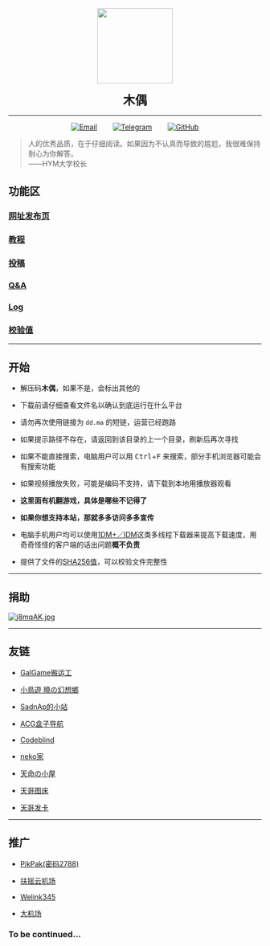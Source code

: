 <center> 

<div>
<img src="https://p0.meituan.net/csc/2a5ac5ad1c50da81231e01cd8ffb64b4170666.jpg" style=width:150px; height:150px;>
</div>

**<font size=5>木偶</font>**

***

[![Email](https://p0.meituan.net/csc/39b71b5dfe1bed6d7731064c4946a0df917.png)](mailto:Puppet@is-rbq.ml)&nbsp;&nbsp;&nbsp;&nbsp;&nbsp;&nbsp;&nbsp;
[![Telegram](https://p0.meituan.net/csc/5c9f06ff0036008b9084ac834ff755d61913.png)](https://t.me/Puppet233_bot)&nbsp;&nbsp;&nbsp;&nbsp;&nbsp;&nbsp;&nbsp;
[![GitHub](https://p0.meituan.net/csc/1c5de4f2c596639442a45a7e0b0c3a5b2390.png)](https://github.com/puppet6)

</center>

>人的优秀品质，在于仔细阅读。如果因为不认真而导致的尴尬，我很难保持耐心为你解答。  
——HYM大学校长

## 功能区

### **[网址发布页](https://first-vise-159.notion.site/40ab173d2c84400fa947ebae2d478f61)**

### **[教程](https://first-vise-159.notion.site/5b71c6552751479b8841c9cce3d93a6d?v=4b6b616efafc49119f3877a2057fbb58)**

### **[投稿](https://www.kugutsu.ml/游客上传)**

### **[Q&A](https://first-vise-159.notion.site/78bdbfd6f99744399b1383726a6e489f?v=6b0ba1de225346d599fedbd2b175dd00)**

### **[Log](https://first-vise-159.notion.site/Log-a47ff5b33e214c049084578f620ad9fe)**

### **[校验值](https://first-vise-159.notion.site/4b35176f4faf44a0b354fad56358bd20?v=21caf0bb4f584ecb8af9983497dcc87b)**

***

## 开始

+ 解压码**木偶**，如果不是，会标出其他的

+ 下载前请仔细查看文件名以确认到底运行在什么平台

+ 请勿再次使用链接为 `dd.ma` 的短链，运营已经跑路

+ 如果提示路径不存在，请返回到该目录的上一个目录，刷新后再次寻找

+ 如果不能直接搜索，电脑用户可以用 <kbd>Ctrl</kbd>+<kbd>F</kbd> 来搜索，部分手机浏览器可能会有搜索功能

+ 如果视频播放失败，可能是编码不支持，请下载到本地用播放器观看

+ **这里面有机翻游戏，具体是哪些不记得了**

+ **如果你想支持本站，那就多多访问多多宣传**

+ 电脑手机用户均可以使用[1DM+／IDM](http://ctfile.木偶.cf/d/33898030-46128233-cde0b0?p=2788)这类多线程下载器来提高下载速度，用奇奇怪怪的客户端的话出问题**概不负责**

+ 提供了文件的[SHA256值](https://first-vise-159.notion.site/4b35176f4faf44a0b354fad56358bd20?v=21caf0bb4f584ecb8af9983497dcc87b)，可以校验文件完整性

***

## 捐助

[![j8mqAK.jpg]([https://s1.ax1x.com/2022/07/03/j8mqAK.jpg)](https://imgtu.com/i/j8mqAK](https://p1.meituan.net/csc/165b06423989ae6220b7d35ed2ec6845273334.jpg))

***

## 友链

+ [GalGame搬运工](https://t.me/gal_porter)

+ [小鳥遊 曉の幻想鄉](https://t-satoru.top/)

+ [SadnAp的小站](https://sadnapma.glitch.me)

+ [ACG盒子导航](https://acgbox.link/)

+ [Codeblind](https://coblind.cn)

+ [neko家](http://www.rolling.ml)

+ [天命の小屋](tmby.ml)

+ [天哥图床](https://122688.xyz/)

+ [天哥发卡](https://776388.xyz/)

***

## 推广

+ [PikPak(密码2788)](http://ctfile.木偶.cf/d/33898030-46128143-323c25?p=2788)

+ [扶摇云机场](http://v2fyy.com/#/register?code=ksEq8PtR)

+ [Welink345](https://t.me/welink345bot?start=SjE3EZVF)

+ [大机场](https://xn--mesr8b36x.net/#/register?code=m6Rjdzzn)

### To be continued...
